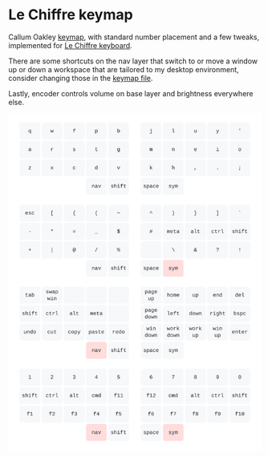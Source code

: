 # Le Chiffre keymap

Callum Oakley [keymap](https://github.com/callum-oakley/keymap), 
with standard number placement and a few tweaks, implemented for [Le Chiffre keyboard](https://github.com/tominabox1/Le-Chiffre-Keyboard).

There are some shortcuts on the nav layer that switch to or move a window up or down a workspace that are tailored to my 
desktop environment, consider changing those in the [keymap file](https://github.com/tomfran/Le-Chiffre-keymap/blob/main/keymap.c).

Lastly, encoder controls volume on base layer and brightness everywhere else.


<p align="left">
  <img src="https://github.com/tomfran/Le-Chiffre-keymap/blob/main/keymap.svg">
</p>